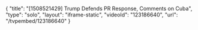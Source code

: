 {
    "title": "[1508521429] Trump Defends PR Response, Comments on Cuba",
    "type": "solo",
    "layout": "iframe-static",
    "videoId": "123186640",
    "url": "\/tvpembed\/123186640"
}